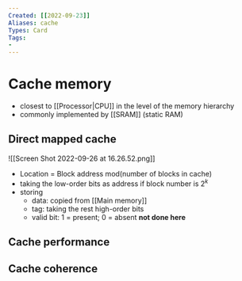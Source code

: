 ```yaml
---
Created: [[2022-09-23]]
Aliases: cache
Types: Card
Tags: 
- 
---
```

# Cache memory
- closest to [[Processor|CPU]] in the level of the memory hierarchy
- commonly implemented by [[SRAM]] (static RAM)
## Direct mapped cache
![[Screen Shot 2022-09-26 at 16.26.52.png]]
- Location = Block address mod(number of blocks in cache)
- taking the low-order bits as address if block number is $2^k$
- storing
	- data: copied from [[Main memory]]
	- tag: taking the rest high-order bits
	- valid bit: 1 = present; 0 = absent
**not done here**
## Cache performance
## Cache coherence